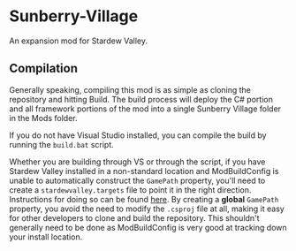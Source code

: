 # Sunberry-Village
An expansion mod for Stardew Valley. 

## Compilation
Generally speaking, compiling this mod is as simple as cloning the repository and hitting Build. The build process will deploy the C# portion and all framework portions of the mod into a single Sunberry Village folder in the Mods folder.

If you do not have Visual Studio installed, you can compile the build by running the `build.bat` script.

Whether you are building through VS or through the script, if you have Stardew Valley installed in a non-standard location and ModBuildConfig is unable to automatically construct the `GamePath` property, you'll need to create a `stardewvalley.targets` file to point it in the right direction. Instructions for doing so can be found [here](https://github.com/Pathoschild/SMAPI/blob/develop/docs/technical/mod-package.md#how-to-set-options). By creating a **global** `GamePath` property, you avoid the need to modify the `.csproj` file at all, making it easy for other developers to clone and build the repository. This shouldn't generally need to be done as ModBuildConfig is very good at tracking down your install location.
